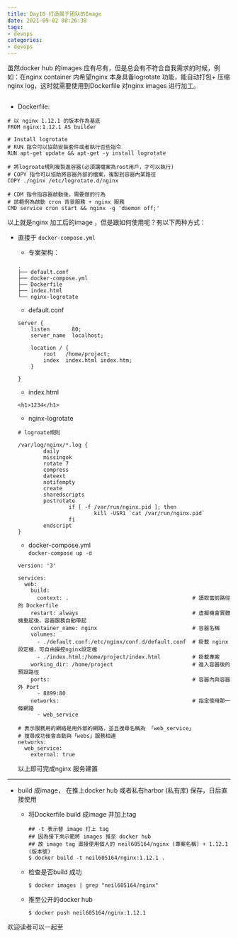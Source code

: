 ```yaml
---
title: Day10 打造属于团队的Image
date: 2021-09-02 08:26:38
tags:
- devops
categories: 
- devops
---
```


虽然docker hub 的images 应有尽有，但是总会有不符合自我需求的时候，例如：在nginx container 内希望nginx 本身具备logrotate 功能，能自动打包+ 压缩nginx log，这时就需要使用到Dockerfile 对nginx images 进行加工。

<!--more-->

## 

-   Dockerfile:

```
# 以 nginx 1.12.1 的版本作為基底
FROM nginx:1.12.1 AS builder

# Install logrotate
# RUN 指令可以協助安裝套件或者執行否些指令
RUN apt-get update && apt-get -y install logrotate

# 將logroate規則複製進容器(必須讓檔案為root用戶，才可以執行)
# COPY 指令可以協助將容器外部的檔案，複製到容器內某路徑
COPY ./nginx /etc/logrotate.d/nginx

# CDM 指令指容器啟動後，需要做的行為
# 該範例為啟動 cron 背景服務 + nginx 服務
CMD service cron start && nginx -g 'daemon off;'
```

以上就是nginx 加工后的image ，但是跟如何使用呢？有以下两种方式：

-   直接于 `docker-compose.yml`
    
    -   专案架构：
    
    ```
    .
    ├── default.conf
    ├── docker-compose.yml
    ├── Dockerfile
    ├── index.html
    └── nginx-logrotate
    ```
    
    -   default.conf
    
    ```
    server {
        listen       80;
        server_name  localhost;
    
        location / {
            root   /home/project;
            index  index.html index.htm;
        }
    
    }
    ```
    
    -   index.html
    
    ```
    <h1>1234</h1>
    ```
    
    -   nginx-logrotate
    
    ```
    # logroate規則
    
    /var/log/nginx/*.log {
            daily
            missingok
            rotate 7
            compress
            dateext
            notifempty
            create
            sharedscripts
            postrotate
                    if [ -f /var/run/nginx.pid ]; then
                            kill -USR1 `cat /var/run/nginx.pid`
                    fi
            endscript
    }
    ```
    
    -   docker-compose.yml  
        `docker-compose up -d`
    
    ```
    version: '3'
    
    services:
      web:
        build: 
          context: .                                       # 讀取當前路徑的 Dockerfile
        restart: always                                    # 虛擬機會實體機重起後，容器服務自動帶起
        container_name: nginx                              # 容器名稱
        volumes:
          - ./default.conf:/etc/nginx/conf.d/default.conf  # 掛載 nginx 設定檔，可自由操控nginx設定檔
          - ./index.html:/home/project/index.html          # 掛載專案
        working_dir: /home/project                         # 進入容器後的預設路徑
        ports:                                             # 容器內與容器外 Port
          - 8899:80
        networks:                                          # 指定使用那一條網路
          - web_service
    
    # 表示服務用的網絡是用外部的網路，並且搜尋名稱為 「web_service」 
    # 搜尋成功後會自動與「webs」服務相連
    networks:
      web_service:
        external: true
    ```
    
    以上即可完成nginx 服务建置
    

___

-   build 成image， 在推上docker hub 或者私有harbor (私有库) 保存，日后直接使用
    -   将Dockerfile build 成image 并加上tag
        
        ```
        ## -t 表示替 image 打上 tag 
        ## 因為接下來示範將 images 推至 docker hub 
        ## 故 image tag 直接使用個人的 neil605164/nginx (專案名稱) + 1.12.1 (版本號)
        $ docker build -t neil605164/nginx:1.12.1 .
        ```
        
    -   检查是否build 成功
        
        ```
        $ docker images | grep "neil605164/nginx"
        ```
        
    -   推至公开的docker hub
        
        ```
        $ docker push neil605164/nginx:1.12.1
        ```
        

欢迎读者可以一起至[](https://hub.docker.com/)
